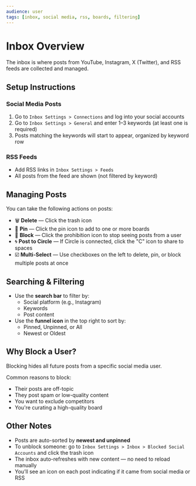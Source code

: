 ```yaml
---
audience: user
tags: [inbox, social media, rss, boards, filtering]
---
```


# Inbox Overview

The inbox is where posts from YouTube, Instagram, X (Twitter), and RSS feeds are collected and managed.

## Setup Instructions

### Social Media Posts

1. Go to `Inbox Settings > Connections` and log into your social accounts
2. Go to `Inbox Settings > General` and enter 1–3 keywords (at least one is required)
3. Posts matching the keywords will start to appear, organized by keyword row

### RSS Feeds

- Add RSS links in `Inbox Settings > Feeds`
- All posts from the feed are shown (not filtered by keyword)

## Managing Posts

You can take the following actions on posts:

- 🗑 **Delete** — Click the trash icon
- 📌 **Pin** — Click the pin icon to add to one or more boards
- 🚫 **Block** — Click the prohibition icon to stop seeing posts from a user
- 🌀 **Post to Circle** — If Circle is connected, click the "C" icon to share to spaces
- ☑️ **Multi-Select** — Use checkboxes on the left to delete, pin, or block multiple posts at once

## Searching & Filtering

- Use the **search bar** to filter by:
  - Social platform (e.g., Instagram)
  - Keywords
  - Post content
- Use the **funnel icon** in the top right to sort by:
  - Pinned, Unpinned, or All
  - Newest or Oldest

## Why Block a User?

Blocking hides all future posts from a specific social media user.

Common reasons to block:
- Their posts are off-topic
- They post spam or low-quality content
- You want to exclude competitors
- You're curating a high-quality board

## Other Notes

- Posts are auto-sorted by **newest and unpinned**
- To unblock someone: go to `Inbox Settings > Inbox > Blocked Social Accounts` and click the trash icon
- The inbox auto-refreshes with new content — no need to reload manually
- You’ll see an icon on each post indicating if it came from social media or RSS

